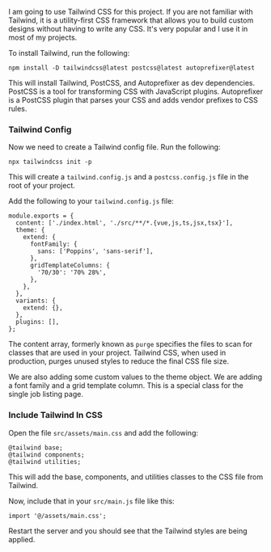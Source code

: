 I am going to use Tailwind CSS for this project. If you are not familiar with Tailwind, it is a utility-first CSS framework that allows you to build custom designs without having to write any CSS. It's very popular and I use it in most of my projects.

To install Tailwind, run the following:

```
npm install -D tailwindcss@latest postcss@latest autoprefixer@latest
```

This will install Tailwind, PostCSS, and Autoprefixer as dev dependencies. PostCSS is a tool for transforming CSS with JavaScript plugins. Autoprefixer is a PostCSS plugin that parses your CSS and adds vendor prefixes to CSS rules.

### Tailwind Config

Now we need to create a Tailwind config file. Run the following:

```
npx tailwindcss init -p
```

This will create a `tailwind.config.js` and a `postcss.config.js` file in the root of your project.

Add the following to your `tailwind.config.js` file:

```
module.exports = {
  content: ['./index.html', './src/**/*.{vue,js,ts,jsx,tsx}'],
  theme: {
    extend: {
      fontFamily: {
        sans: ['Poppins', 'sans-serif'],
      },
      gridTemplateColumns: {
        '70/30': '70% 28%',
      },
    },
  },
  variants: {
    extend: {},
  },
  plugins: [],
};
```

The content array, formerly known as `purge` specifies the files to scan for classes that are used in your project. Tailwind CSS, when used in production, purges unused styles to reduce the final CSS file size.

We are also adding some custom values to the theme object. We are adding a font family and a grid template column. This is a special class for the single job listing page.

### Include Tailwind In CSS

Open the file `src/assets/main.css` and add the following:

```
@tailwind base;
@tailwind components;
@tailwind utilities;
```

This will add the base, components, and utilities classes to the CSS file from Tailwind.

Now, include that in your `src/main.js` file like this:

```
import '@/assets/main.css';
```

Restart the server and you should see that the Tailwind styles are being applied.